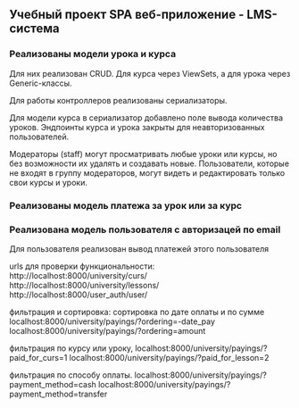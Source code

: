## Учебный проект SPA веб-приложение - LMS-система

### Реализованы модели урока и курса
Для них реализован CRUD. Для курса через ViewSets, а для урока через Generic-классы.

Для работы контроллеров реализованы сериализаторы.

Для модели курса в сериализатор  добавлено поле вывода количества уроков.
Эндпоинты курса и урока закрыты для неавторизованных пользователей.

Модераторы (staff) могут просматривать любые уроки или курсы, но без возможности их удалять и создавать новые. 
Пользователи, которые не входят в группу модераторов, могут видеть и редактировать только свои курсы и уроки.

### Реализованы модель платежа за урок или за курс

### Реализована модель пользователя с авторизацей по email

Для пользователя реализован вывод платежей этого пользователя


urls  для проверки функциональности:
http://localhost:8000/university/curs/
http://localhost:8000/university/lessons/
http://localhost:8000/user_auth/user/

фильтрация и сортировка:
сортировка  по  дате оплаты и по сумме
localhost:8000/university/payings/?ordering=-date_pay
localhost:8000/university/payings/?ordering=amount

фильтрация по курсу или уроку,
localhost:8000/university/payings/?paid_for_curs=1
localhost:8000/university/payings/?paid_for_lesson=2

фильтрация по способу оплаты.
localhost:8000/university/payings/?payment_method=cash
localhost:8000/university/payings/?payment_method=transfer